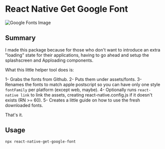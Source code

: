 # React Native Get Google Font

![Google Fonts Image](https://images.unsplash.com/photo-1511296265581-c2450046447d?ixid=MXwxMjA3fDB8MHxwaG90by1wYWdlfHx8fGVufDB8fHw%3D&ixlib=rb-1.2.1&auto=format&fit=crop&w=1700&h=500&q=80)

## Summary

I made this package because for those who don't want to introduce an extra "loading" state for their applications, having to go
ahead and setup the splashscreen and Apploading components.

What this little helper tool does is:

1- Grabs the fonts from Github.
2- Puts them under assets/fonts.
3- Renames the fonts to match apple postscript so you can have only one style `fontFamily` per platform (except web, maybe).
4- Optionally runs `react-native link` to link the assets, creating react-native.config.js if it doesn't exists (RN >= 60).
5- Creates a little guide on how to use the fresh downloaded fonts.

That's it.

## Usage

`npx react-native-get-google-font`